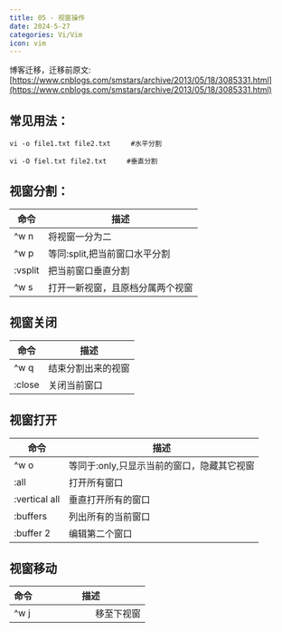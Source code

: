 ```yaml
---
title: 05 - 视窗操作 
date: 2024-5-27
categories: Vi/Vim
icon: vim
---
```


博客迁移，迁移前原文: [https://www.cnblogs.com/smstars/archive/2013/05/18/3085331.html](https://www.cnblogs.com/smstars/archive/2013/05/18/3085331.html)

## 常见用法：

```shell
vi -o file1.txt file2.txt     #水平分割

vi -O fiel.txt file2.txt　　　#垂直分割
```

## 视窗分割：

|命令	|描述							|
|--		|--								|
|^w n	|将视窗一分为二					|
|^w p	|等同:split,把当前窗口水平分割	|
|:vsplit| 把当前窗口垂直分割				|
|^w s	|打开一新视窗，且原档分属两个视窗		|

## 视窗关闭

|命令	|描述				|
|--		|--					|
|^w q	|结束分割出来的视窗	|
|:close	|关闭当前窗口			|

## 视窗打开

|命令			|描述									|
|--				|--										|
|^w o			|等同于:only,只显示当前的窗口，隐藏其它视窗	|
|:all			|打开所有窗口								|
|:vertical all	|垂直打开所有的窗口						|
|:buffers		|列出所有的当前窗口						|
|:buffer 2		|编辑第二个窗口						|

## 视窗移动

|命令			|描述									|
|--				|--										|
|^w j|　　　　　　移至下视窗|